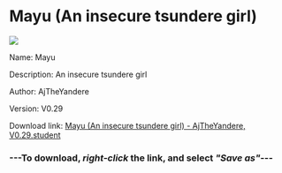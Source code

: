 # Mayu (An insecure tsundere girl)

<img src = "https://raw.githubusercontent.com/Arbiter1223/Daigaku-Gurashi-Custom-Students/master/Students/Files/Mayu%20(An%20insecure%20tsundere%20girl).png">

Name: Mayu

Description: An insecure tsundere girl

Author: AjTheYandere

Version: V0.29

Download link: <a href="https://raw.githubusercontent.com/Arbiter1223/Daigaku-Gurashi-Custom-Students/master/Students/Files/Mayu%20(An%20insecure%20tsundere%20girl)%20-%20AjTheYandere%2C%20V0.29.student">Mayu (An insecure tsundere girl) - AjTheYandere, V0.29.student</a>

### ---**To download, _right-click_ the link, and select _"Save as"_**---

